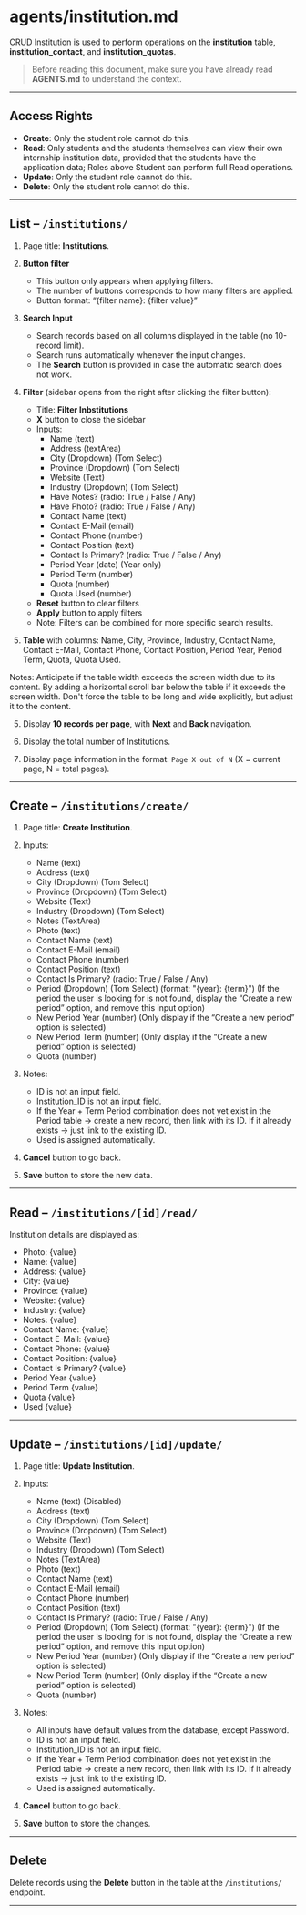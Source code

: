 # agents/institution.md

CRUD Institution is used to perform operations on the **institution** table, **institution_contact**, and **institution_quotas**.

> Before reading this document, make sure you have already read **AGENTS.md** to understand the context.

---

## Access Rights
* **Create**: Only the student role cannot do this.
* **Read**: Only students and the students themselves can view their own internship institution data, provided that the students have the application data; Roles above Student can perform full Read operations.
* **Update**: Only the student role cannot do this.
* **Delete**: Only the student role cannot do this.

---

## List – `/institutions/`

1. Page title: **Institutions**.  

2. **Button filter**
   * This button only appears when applying filters.
   * The number of buttons corresponds to how many filters are applied.
   * Button format: “{filter name}: {filter value}”

3. **Search Input**  
   * Search records based on all columns displayed in the table (no 10-record limit).  
   * Search runs automatically whenever the input changes.  
   * The **Search** button is provided in case the automatic search does not work.

3. **Filter** (sidebar opens from the right after clicking the filter button):  
   * Title: **Filter Inbstitutions**  
   * **X** button to close the sidebar  
   * Inputs:  
     * Name (text)
     * Address (textArea)
     * City (Dropdown) (Tom Select) 
     * Province (Dropdown) (Tom Select)
     * Website (Text)
     * Industry (Dropdown) (Tom Select)
     * Have Notes? (radio: True / False / Any)  
     * Have Photo? (radio: True / False / Any)  
     * Contact Name (text)
     * Contact E-Mail (email)  
     * Contact Phone (number)  
     * Contact Position (text) 
     * Contact Is Primary? (radio: True / False / Any)
     * Period Year (date) (Year only)  
     * Period Term (number)  
     * Quota (number)  
     * Quota Used (number)  
   * **Reset** button to clear filters  
   * **Apply** button to apply filters  
   * Note: Filters can be combined for more specific search results.  

4. **Table** with columns: Name, City, Province, Industry, Contact Name, Contact E-Mail, Contact Phone, Contact Position, Period Year, Period Term, Quota, Quota Used.

Notes: Anticipate if the table width exceeds the screen width due to its content. By adding a horizontal scroll bar below the table if it exceeds the screen width. Don't force the table to be long and wide explicitly, but adjust it to the content.

5. Display **10 records per page**, with **Next** and **Back** navigation.  

6. Display the total number of Institutions.  

7. Display page information in the format: `Page X out of N` (X = current page, N = total pages).  

---

## Create – `/institutions/create/`

1. Page title: **Create Institution**.  

2. Inputs:  
     * Name (text)
     * Address (text)
     * City (Dropdown) (Tom Select) 
     * Province (Dropdown) (Tom Select)
     * Website (Text)
     * Industry (Dropdown) (Tom Select)
     * Notes (TextArea)  
     * Photo (text)  
     * Contact Name (text)
     * Contact E-Mail (email)  
     * Contact Phone (number)  
     * Contact Position (text) 
     * Contact Is Primary? (radio: True / False / Any)
     * Period (Dropdown) (Tom Select) (format: "{year}: {term}") (If the period the user is looking for is not found, display the “Create a new period” option, and remove this input option)
     * New Period Year (number) (Only display if the “Create a new period” option is selected)
     * New Period Term (number) (Only display if the “Create a new period” option is selected)
     * Quota (number)

3. Notes:  
   * ID is not an input field.  
   * Institution_ID is not an input field.
   * If the Year + Term Period combination does not yet exist in the Period table → create a new record, then link with its ID. If it already exists → just link to the existing ID.  
   * Used is assigned automatically.  

4. **Cancel** button to go back.  

5. **Save** button to store the new data.  

---

## Read – `/institutions/[id]/read/`

Institution details are displayed as:  
* Photo: {value}  
* Name: {value}  
* Address: {value}  
* City: {value}  
* Province: {value}
* Website: {value}  
* Industry: {value}  
* Notes: {value}  
* Contact Name: {value}  
* Contact E-Mail: {value}  
* Contact Phone: {value}
* Contact Position: {value}
* Contact Is Primary? {value}
* Period Year {value}
* Period Term {value}  
* Quota {value}
* Used {value}
---

## Update – `/institutions/[id]/update/`

1. Page title: **Update Institution**.  

2. Inputs:  
     * Name (text) (Disabled)
     * Address (text)
     * City (Dropdown) (Tom Select) 
     * Province (Dropdown) (Tom Select)
     * Website (Text)
     * Industry (Dropdown) (Tom Select)
     * Notes (TextArea)  
     * Photo (text)  
     * Contact Name (text)
     * Contact E-Mail (email)  
     * Contact Phone (number)  
     * Contact Position (text) 
     * Contact Is Primary? (radio: True / False / Any)
     * Period (Dropdown) (Tom Select) (format: "{year}: {term}") (If the period the user is looking for is not found, display the “Create a new period” option, and remove this input option)
     * New Period Year (number) (Only display if the “Create a new period” option is selected)
     * New Period Term (number) (Only display if the “Create a new period” option is selected)
     * Quota (number)

3. Notes:
   * All inputs have default values from the database, except Password.  
   * ID is not an input field.  
   * Institution_ID is not an input field.
   * If the Year + Term Period combination does not yet exist in the Period table → create a new record, then link with its ID. If it already exists → just link to the existing ID.
   * Used is assigned automatically.  

4. **Cancel** button to go back.  

5. **Save** button to store the changes.  

---

## Delete

Delete records using the **Delete** button in the table at the `/institutions/` endpoint.  

---